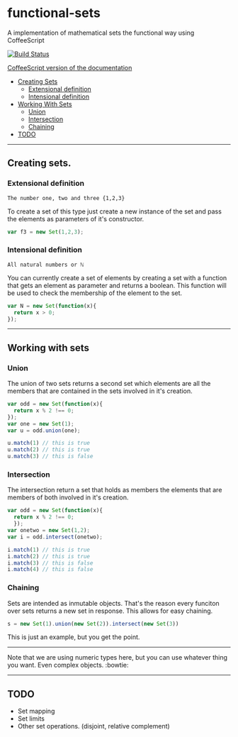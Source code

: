 # functional-sets
A implementation of mathematical sets the functional way using CoffeeScript

[![Build Status](https://drone.io/github.com/Istar-Eldritch/functional-sets/status.png)](https://drone.io/github.com/Istar-Eldritch/functional-sets/latest)

[CoffeeScript version of the documentation](README.md)

- [Creating Sets](#creating-sets)
  - [Extensional definition](#extensional-definition)
  - [Intensional definition](#intensional-definition)
- [Working With Sets](#working-with-sets)
  - [Union](#union)
  - [Intersection](#intersection)
  - [Chaining](#chaining)
- [TODO](#todo)

---
## Creating sets.

### Extensional definition

`The number one, two and three {1,2,3}`

To create a set of this type just create a new instance of the set and pass the
elements as parameters of it's constructor.

```js
var f3 = new Set(1,2,3);
```


### Intensional definition
`All natural numbers or ℕ`

You can currently create a set of elements by creating a set with a function that
gets an element as parameter and returns a boolean. This function will be used to
check the membership of the element to the set.

```js
var N = new Set(function(x){
  return x > 0;
});
```

---

## Working with sets

### Union

The union of two sets returns a second set which elements are all the members that
are contained in the sets involved in it's creation.

```js
var odd = new Set(function(x){
  return x % 2 !== 0;
});
var one = new Set(1);
var u = odd.union(one);

u.match(1) // this is true
u.match(2) // this is true
u.match(3) // this is false
```

### Intersection

The intersection return a set that holds as members the elements that are members
of both involved in it's creation.

```js
var odd = new Set(function(x){
  return x % 2 !== 0;
  });
var onetwo = new Set(1,2);
var i = odd.intersect(onetwo);

i.match(1) // this is true
i.match(2) // this is true
i.match(3) // this is false
i.match(4) // this is false
```

### Chaining

Sets are intended as inmutable objects. That's the reason every funciton over sets
returns a new set in response. This allows for easy chaining.

```js
s = new Set(1).union(new Set(2)).intersect(new Set(3))
```

This is just an example, but you get the point.

---
Note that we are using numeric types here, but you can use whatever thing you want. Even
complex objects. :bowtie:

---

## TODO

- Set mapping
- Set limits
- Other set operations. (disjoint, relative complement)
